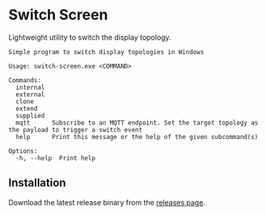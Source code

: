 # Switch Screen

Lightweight utility to switch the display topology.

```
Simple program to switch display topologies in Windows

Usage: switch-screen.exe <COMMAND>

Commands:
  internal
  external
  clone
  extend
  supplied
  mqtt      Subscribe to an MQTT endpoint. Set the target topology as the payload to trigger a switch event
  help      Print this message or the help of the given subcommand(s)

Options:
  -h, --help  Print help
```

## Installation

Download the latest release binary from the [releases page](https://github.com/meringu/switch-screen/releases).
